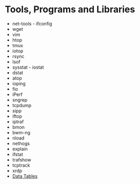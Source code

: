 # Tools, Programs and Libraries
* net-tools - ifconfig
* wget
* vim
* htop
* tmux
* iotop
* rsync
* lsof
* sysstat - iostat
* dstat
* atop
* ioping
* fio
* iPerf
* sngrep
* tcpdump
* sipp
* iftop
* iptraf
* bmon
* bwm-ng
* nload
* nethogs
* explain
* ifstat
* trafshow
* tcptrack
* xrdp
* [Data Tables](https://www.datatables.net)
